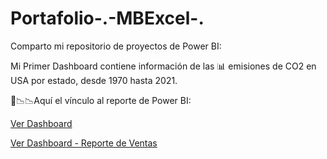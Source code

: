 # Portafolio-.-MBExcel-.

Comparto mi repositorio de proyectos de Power BI:

Mi Primer Dashboard contiene información de las 📊 emisiones de CO2 en USA por estado, desde 1970 hasta 2021.

📢📉📉Aquí el vínculo al reporte de Power BI: 

[Ver Dashboard](https://msorin81.github.io/Portafolio-.-MBExcel-./)



[Ver Dashboard - Reporte de Ventas](https://msorin81.github.io/Portafolio-.-MBExcel-./reporte-ventas.html)

